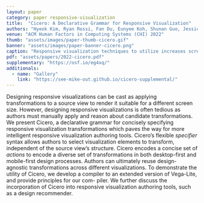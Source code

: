 ```yaml
---
layout: paper
category: paper responsive-visualization
title:  "Cicero: A Declarative Grammar for Responsive Visualization"
authors: "Hyeok Kim, Ryan Rossi, Fan Du, Eunyee Koh, Shunan Guo, Jessica Hullman, Jane Hoffswell"
venue: "ACM Human Factors in Computing Systems (CHI) 2022"
thumb: "assets/images/paper-thumb-cicero.gif"
banner: "assets/images/paper-banner-cicero.png"
caption: "Responsive visualization techniques to utilize increases screen space, expressed in Cicero. Rule 1 internalizes the chart title. Rule 2 adds more axis values, resulting in new axis labels."
pdf: "assets/papers/2022-cicero.pdf"
supplementary: "https://osf.io/eg4xq/"
additionals:
  - name: "Gallery"
    link: "https://see-mike-out.github.io/cicero-supplemental/"
---
```


<!-- abstract -->
Designing responsive visualizations can be cast as applying transformations to a source view to render it suitable for a different screen size. However, designing responsive visualizations is often tedious as authors must manually apply and reason about candidate transformations. We present Cicero, a declarative grammar for concisely specifying responsive visualization transformations which paves the way for more intelligent responsive visualization authoring tools. Cicero’s flexible *specifier* syntax allows authors to select visualization elements to transform, independent of the source view’s structure. Cicero encodes a concise set of *actions* to encode a diverse set of transformations in both desktop-first and mobile-first design processes. Authors can ultimately reuse design-agnostic transformations across different visualizations. To demonstrate the utility of Cicero, we develop a compiler to an extended version of Vega-Lite, and provide principles for our com- piler. We further discuss the incorporation of Cicero into responsive visualization authoring tools, such as a design recommender.
